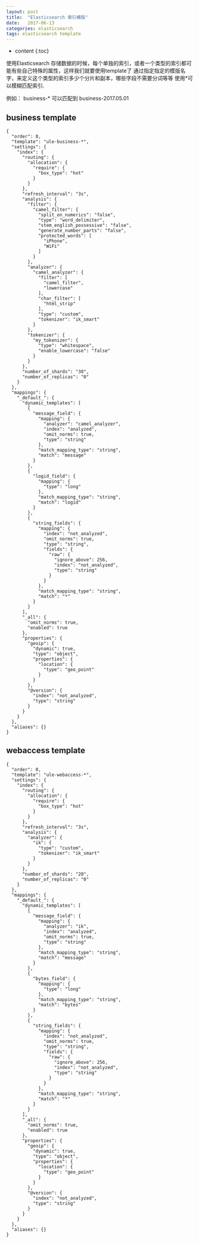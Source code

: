 ```yaml
---
layout: post
title:  "Elasticsearch 索引模版"
date:   2017-06-13
categories: elasticsearch
tags: elasticsearch template
---
```


* content
{:toc}

使用Elasticsearch 存储数据的时候，每个单独的索引，或者一个类型的索引都可能有些自己特殊的属性，这样我们就要使用template了
通过指定指定的模版名字，来定义这个类型的索引多少个分片和副本，哪些字段不需要分词等等
使用*可以模糊匹配索引.

例如：
business-*  可以匹配到 business-2017.05.01






## business template

	{
	  "order": 0,
	  "template": "ule-business-*",
	  "settings": {
	    "index": {
	      "routing": {
	        "allocation": {
	          "require": {
	            "box_type": "hot"
	          }
	        }
	      },
	      "refresh_interval": "3s",
	      "analysis": {
	        "filter": {
	          "camel_filter": {
	            "split_on_numerics": "false",
	            "type": "word_delimiter",
	            "stem_english_possessive": "false",
	            "generate_number_parts": "false",
	            "protected_words": [
	              "iPhone",
	              "WiFi"
	            ]
	          }
	        },
	        "analyzer": {
	          "camel_analyzer": {
	            "filter": [
	              "camel_filter",
	              "lowercase"
	            ],
	            "char_filter": [
	              "html_strip"
	            ],
	            "type": "custom",
	            "tokenizer": "ik_smart"
	          }
	        },
	        "tokenizer": {
	          "my_tokenizer": {
	            "type": "whitespace",
	            "enable_lowercase": "false"
	          }
	        }
	      },
	      "number_of_shards": "30",
	      "number_of_replicas": "0"
	    }
	  },
	  "mappings": {
	    "_default_": {
	      "dynamic_templates": [
	        {
	          "message_field": {
	            "mapping": {
	              "analyzer": "camel_analyzer",
	              "index": "analyzed",
	              "omit_norms": true,
	              "type": "string"
	            },
	            "match_mapping_type": "string",
	            "match": "message"
	          }
	        },
	        {
	          "logid_field": {
	            "mapping": {
	              "type": "long"
	            },
	            "match_mapping_type": "string",
	            "match": "logid"
	          }
	        },
	        {
	          "string_fields": {
	            "mapping": {
	              "index": "not_analyzed",
	              "omit_norms": true,
	              "type": "string",
	              "fields": {
	                "raw": {
	                  "ignore_above": 256,
	                  "index": "not_analyzed",
	                  "type": "string"
	                }
	              }
	            },
	            "match_mapping_type": "string",
	            "match": "*"
	          }
	        }
	      ],
	      "_all": {
	        "omit_norms": true,
	        "enabled": true
	      },
	      "properties": {
	        "geoip": {
	          "dynamic": true,
	          "type": "object",
	          "properties": {
	            "location": {
	              "type": "geo_point"
	            }
	          }
	        },
	        "@version": {
	          "index": "not_analyzed",
	          "type": "string"
	        }
	      }
	    }
	  },
	  "aliases": {}
	}

## webaccess template

	{
	  "order": 0,
	  "template": "ule-webaccess-*",
	  "settings": {
	    "index": {
	      "routing": {
	        "allocation": {
	          "require": {
	            "box_type": "hot"
	          }
	        }
	      },
	      "refresh_interval": "3s",
	      "analysis": {
	        "analyzer": {
	          "ik": {
	            "type": "custom",
	            "tokenizer": "ik_smart"
	          }
	        }
	      },
	      "number_of_shards": "20",
	      "number_of_replicas": "0"
	    }
	  },
	  "mappings": {
	    "_default_": {
	      "dynamic_templates": [
	        {
	          "message_field": {
	            "mapping": {
	              "analyzer": "ik",
	              "index": "analyzed",
	              "omit_norms": true,
	              "type": "string"
	            },
	            "match_mapping_type": "string",
	            "match": "message"
	          }
	        },
	        {
	          "bytes_field": {
	            "mapping": {
	              "type": "long"
	            },
	            "match_mapping_type": "string",
	            "match": "bytes"
	          }
	        },
	        {
	          "string_fields": {
	            "mapping": {
	              "index": "not_analyzed",
	              "omit_norms": true,
	              "type": "string",
	              "fields": {
	                "raw": {
	                  "ignore_above": 256,
	                  "index": "not_analyzed",
	                  "type": "string"
	                }
	              }
	            },
	            "match_mapping_type": "string",
	            "match": "*"
	          }
	        }
	      ],
	      "_all": {
	        "omit_norms": true,
	        "enabled": true
	      },
	      "properties": {
	        "geoip": {
	          "dynamic": true,
	          "type": "object",
	          "properties": {
	            "location": {
	              "type": "geo_point"
	            }
	          }
	        },
	        "@version": {
	          "index": "not_analyzed",
	          "type": "string"
	        }
	      }
	    }
	  },
	  "aliases": {}
	}